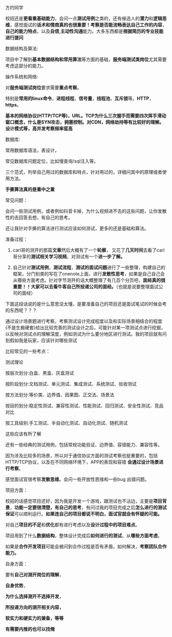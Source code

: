 方灼同学

校招还是**更看重基础能力**，会问一点**测试用例**之类的，还有候选人的**潜力**和**逻辑思维**，感觉面试的**话术和情商真的也很重要！**考察是否能**流畅表达自己工作的内容**，**自己的能力特点**，以及**自信**,**主动性沟通**能力。大多东西都是**根据简历的专业技能进行提问**

数据结构及算法:

项目中了解到**基本数据结构和常用算法**等方面的基础，**服务端测试类岗位**尤其需要考虑这部分的能力。

操作系统和网络:

对**服务端测试岗位**要求需要**重点考察**。

特别是**常用的linux命令**，**进程线程**，**信号量**，**线程池**，**互斥锁**等。**HTTP**，**https**。

**基本的网络协议(HTTP/TCP等)，URL。TCP为什么三次握手而需要四次挥手滑动窗口概念，什么是SYN攻击，拥塞控制。对CDN，网络劫持等有比较好的理解。设计模式等，高并发考察频率蛮高**

数据库:

常用数据库语法，表设计，

常见数据库问题定位，比如慢查询/sql注入等。

三个范式，列举自己用过的数据库和特点，针对用过的，详细问其中的原理或者使用方法。

**手撕算法真的是重中之重**

常见问题：

会问一些测试用例，或者例如抖音卡掉，为什么视频进不去的这些问题，让你发散性的去回答去想，有自己的思考。

还让我针对手撕的算法进行测试应该如何测试，更多的还是基础和算法。

准备过程：

1. carl哥的测开的那篇**文章**然后大概有了一个**轮廓**， 又花了**几天时间**去看了carl哥分享的**测试相关学习视频**。对测试有一个**进一步了解。**

2. 自己针对**测试用例**，**测试流程**，**测试的面试问题**进行了一些整理，构建自己的框架，分门别类的写在了onenote上面，进行**发散性思考**，如果是自己自己会从哪些方面考虑。针对字节测开的话大概整理了有几百个分页吧，**面经真的很重要！！大家可以去看牛客自己所投递公司的面经。**（也就是说要整理面试公司的面经）

下面这段话说的是什么意思没太懂，是要准备自己的项目还是面试笔试的时候会考的东西呢？？？

通过设计场景题进行考察，考察测试设计完成程度以及和实际场景相结合的程度(不是生搬硬套)给出比较完善的测试设计之后，可能针对某一项测试点进行挖掘，以反映对测试点的理解深度，例如测试为什么要分地区进行测试。我的项目就有问到假如我是玩家，应该针对哪些测试

比较常见的一些考点：

测试理论

按层次划分:白盒、黑盒、灰盒测试

按阶段划分:文档测试、单元测试、集成测试、系统测试、验收测试

按方法划分:等价类、边界值、因果图、正交法、场景法

按目的划分:稳定性测试、兼容性测试、性能测试、回归测试、安全性测试、竞品对比

按工具级别:手工测试、半自动化测试、自动化测试、随机测试

这些应该有所了解

还有一些经典的测试用例，包括常规功能验证、边界值、容错能力、兼容性等。

因为涉及比较多的场景，所以对于通信协议方面的测试考察也挺重要的，包括HTTP/TCP协议，以及在不同网络环境下，APP的表现和容错 **会通过设计场景进行考察**。

感觉面试官很考察**发散思维**。会问一些开放性思维和一些bug 出错问题。

项目方面：

校招的话感觉项目还好，因为我是开发一个游戏，跟测试也不沾边，主要是**项目背景**，**功能一定要很清楚，有自己的思考**，有问过我的项目完成之后**怎么进行的测试保证**可以顺利运行。**如果连自己的项目都说不明白，面试官就会有怀疑的可能。**

对自己**项目的不足**和**优化**都有进行考虑以及**设计过程中的项目难点**。

项目用到了什么**数据结构**，整体设计完成后**如何进行的测试**，从**哪些方面考虑**。

如果是**合作开发项目**可能会被问到合作过程是否有矛盾，如何解决，**考察团队合作能力。**

自身方面：

要有**自己对测开岗位的理解**，

**自身优势**，

**为什么选择测开不选择开发**， 

**所投递方向的测开相关内容，**

**软实力和硬实力的兼备，等等**

**有需要内推的也可以找俺**








